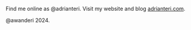 Find me online as @adrianteri. Visit my website and blog [adrianteri.com](https://awanderi.net).

@awanderi 2024.
